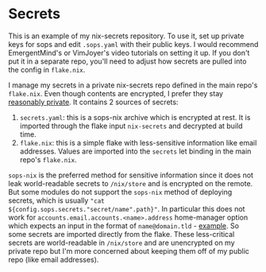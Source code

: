 # Secrets

This is an example of my nix-secrets repository. To use it, set up private keys for sops and edit `.sops.yaml` with their public keys. I would recommend EmergentMind's or VimJoyer's video tutorials on setting it up. If you don't put it in a separate repo, you'll need to adjust how secrets are pulled into the config in `flake.nix`.


I manage my secrets in a private nix-secrets repo defined in the main repo's `flake.nix`. Even though contents are encrypted, I prefer they stay [reasonably private](https://github.com/getsops/sops?tab=readme-ov-file#weak-aes-cryptography). It contains 2 sources of secrets:

1. `secrets.yaml`: this is a sops-nix archive which is encrypted at rest. It is imported through the flake input `nix-secrets` and decrypted at build time.
2. `flake.nix`: this is a simple flake with less-sensitive information like email addresses. Values are imported into the `secrets` let binding in the main repo's `flake.nix`.

`sops-nix` is the preferred method for sensitive information since it does not leak world-readable secrets to `/nix/store` and is encrypted on the remote. But some modules do not support the `sops-nix` method of deploying secrets, which is usually `"cat ${config.sops.secrets."secret/name".path}"`. In particular this does not work for `accounts.email.accounts.<name>.address` home-manager option which expects an input in the format of `name@domain.tld` - [example](https://discourse.nixos.org/t/is-there-a-way-to-configure-email-accounts-without-putting-personal-info-in-cleartext-home-manager/41216/2). So some secrets are imported directly from the flake. These less-critical secrets are world-readable in `/nix/store` and are unencrypted on my private repo but I'm more concerned about keeping them off of my public repo (like email addresses).
